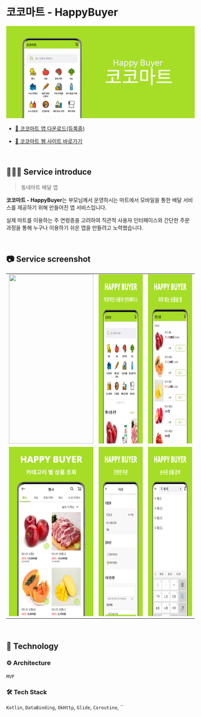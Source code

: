 # **코코마트 - HappyBuyer**

![앱 그래픽 이미지](https://github.com/younhwan97/happy-buyer-app/blob/develop/happy_buyer_app_graphic_img.png?raw=true)

- [🔗 코코마트 앱 다운로드(등록중)]()

- [🔗 코코마트 웹 사이트 바로가기](http://happybuyer.co.kr)

<br>

## 💁🏻‍♂️ Service introduce

> 동네마트 배달 앱

**코코마트 - HappyBuyer**는 부모님께서 운영하시는 마트에서 모바일을 통한 배달 서비스를 제공하기 위해 만들어진 앱 서비스입니다. 

실제 마트를 이용하는 주 연령층을 고려하여 직관적 사용자 인터페이스와 간단한 주문 과정을 통해 누구나 이용하기 쉬운 앱을 만들려고 노력했습니다.

<br>

## 📷 Service screenshot

<table>
  <tr>
    <td><img width="226px" height="452px" src="https://github.com/younhwan97/happy-buyer-app/blob/develop/happy_buyer_app_screen_shot.gif?raw=true"/></td>
    <td><img width="226px" height="452px" src="https://github.com/younhwan97/happy-buyer-app/blob/develop/happy_buyer_app_screen_shot_1.png?raw=true"/></td>
    <td><img width="226px" height="452px" src="https://github.com/younhwan97/happy-buyer-app/blob/develop/happy_buyer_app_screen_shot_2.png?raw=true"/></td>
  </tr>
  <tr>
     <td><img width="226px" height="452px" src="https://github.com/younhwan97/happy-buyer-app/blob/develop/happy_buyer_app_screen_shot_3.png?raw=true"/></td>
    <td><img width="226px" height="452px" src="https://github.com/younhwan97/happy-buyer-app/blob/develop/happy_buyer_app_screen_shot_4.png?raw=true"/></td>
    <td><img width="226px" height="452px" src="https://github.com/younhwan97/happy-buyer-app/blob/develop/happy_buyer_app_screen_shot_5.png?raw=true"/></td>
  </tr>    
 </table>

<br>

## 🚀 Technology

### ⚙️ Architecture

`MVP`

### 🛠 Tech Stack

`Kotlin`, `DataBinding`, `OkHttp`, `Glide`, `Coroutine`, `` 